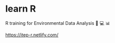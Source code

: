 # learn R  

R training for Environmental Data Analysis :rocket: :computer: :bar_chart: 

https://itep-r.netlify.com/
